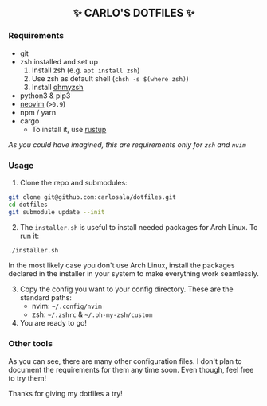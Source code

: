 <h2 align="center">✨ CARLO'S DOTFILES ✨</h2>

### Requirements

- git
- zsh installed and set up
  1. Install zsh (e.g. `apt install zsh`)
  2. Use zsh as default shell (`chsh -s $(where zsh)`)
  3. Install [ohmyzsh](https://ohmyz.sh)
- python3 & pip3
- [neovim](https://neovim.io) (`>0.9`)
- npm / yarn
- cargo
  - To install it, use [rustup](https://rustup.rs)

_As you could have imagined, this are requirements only for `zsh` and `nvim`_

### Usage

1. Clone the repo and submodules:

```sh
git clone git@github.com:carlosala/dotfiles.git
cd dotfiles
git submodule update --init
```

2. The `installer.sh` is useful to install needed packages for Arch Linux. To run it:

```sh
./installer.sh
```

In the most likely case you don't use Arch Linux, install the packages declared in the installer in your system to make
everything work seamlessly.

3. Copy the config you want to your config directory. These are the standard paths:
   - nvim: `~/.config/nvim`
   - zsh: `~/.zshrc` & `~/.oh-my-zsh/custom`
4. You are ready to go!

### Other tools

As you can see, there are many other configuration files. I don't plan to document the requirements for them any time
soon. Even though, feel free to try them!

Thanks for giving my dotfiles a try!
